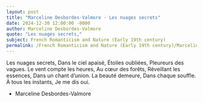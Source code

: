 ```yaml
---
layout: post
title: "Marceline Desbordes-Valmore - Les nuages secrets"
date: 2024-12-30 12:00:00 -0000
author: Marceline Desbordes-Valmore
quote: "Les nuages secrets,"
subject: French Romanticism and Nature (Early 19th century)
permalink: /French Romanticism and Nature (Early 19th century)/Marceline Desbordes-Valmore/Marceline Desbordes-Valmore - Les nuages secrets
---
```


Les nuages secrets,
Dans le ciel apaisé,
Étoiles oubliées,
Pleureurs des vagues.
Le vent compte les heures,
Au cœur des forêts,
Réveillant les essences,
Dans un chant d’union.
La beauté demeure,
Dans chaque souffle.
À tous les instants,
Je me dis oui.

- Marceline Desbordes-Valmore
